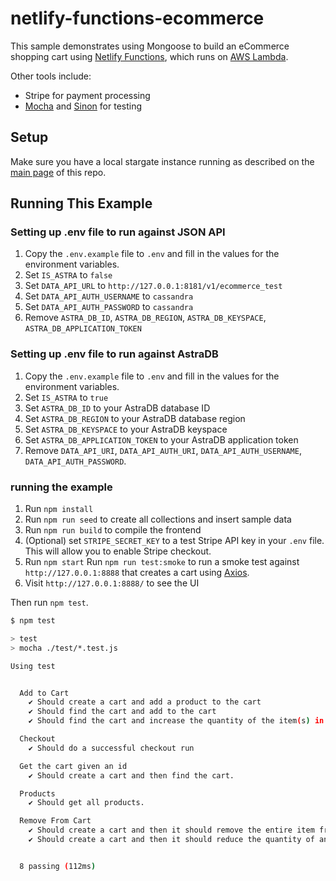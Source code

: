 # netlify-functions-ecommerce

This sample demonstrates using Mongoose to build an eCommerce shopping cart using [Netlify Functions](https://www.netlify.com/products/functions/), which runs on [AWS Lambda](https://mongoosejs.com/docs/lambda.html).

Other tools include:

* Stripe for payment processing
* [Mocha](https://masteringjs.io/mocha) and [Sinon](https://masteringjs.io/sinon) for testing

## Setup

Make sure you have a local stargate instance running as described on the [main page](../README.md) of this repo.

## Running This Example
### Setting up .env file to run against JSON API
1. Copy the `.env.example` file to `.env` and fill in the values for the environment variables.
2. Set `IS_ASTRA` to `false`
3. Set `DATA_API_URL` to `http://127.0.0.1:8181/v1/ecommerce_test`
4. Set `DATA_API_AUTH_USERNAME` to `cassandra`
5. Set `DATA_API_AUTH_PASSWORD` to `cassandra`
6. Remove `ASTRA_DB_ID`, `ASTRA_DB_REGION`, `ASTRA_DB_KEYSPACE`, `ASTRA_DB_APPLICATION_TOKEN`

### Setting up .env file to run against AstraDB
1. Copy the `.env.example` file to `.env` and fill in the values for the environment variables.
2. Set `IS_ASTRA` to `true`
3. Set `ASTRA_DB_ID` to your AstraDB database ID
4. Set `ASTRA_DB_REGION` to your AstraDB database region
5. Set `ASTRA_DB_KEYSPACE` to your AstraDB keyspace
6. Set `ASTRA_DB_APPLICATION_TOKEN` to your AstraDB application token
7. Remove `DATA_API_URI`, `DATA_API_AUTH_URI`, `DATA_API_AUTH_USERNAME`, `DATA_API_AUTH_PASSWORD`.

### running the example
1. Run `npm install`
2. Run `npm run seed` to create all collections and insert sample data
3. Run `npm run build` to compile the frontend
4. (Optional) set `STRIPE_SECRET_KEY` to a test Stripe API key in your `.env` file. This will allow you to enable Stripe checkout.
5. Run `npm start`
Run `npm run test:smoke` to run a smoke test against `http://127.0.0.1:8888` that creates a cart using [Axios](https://masteringjs.io/axios).
6. Visit `http://127.0.0.1:8888/` to see the UI

Then run `npm test`.

```sh
$ npm test

> test
> mocha ./test/*.test.js

Using test


  Add to Cart
    ✔ Should create a cart and add a product to the cart
    ✔ Should find the cart and add to the cart
    ✔ Should find the cart and increase the quantity of the item(s) in the cart

  Checkout
    ✔ Should do a successful checkout run

  Get the cart given an id
    ✔ Should create a cart and then find the cart.

  Products
    ✔ Should get all products.

  Remove From Cart
    ✔ Should create a cart and then it should remove the entire item from it.
    ✔ Should create a cart and then it should reduce the quantity of an item from it.


  8 passing (112ms)
```

